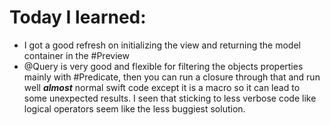 # Today I learned:

- I got a good refresh on initializing the view and returning the model container in the #Preview
- @Query is very good and flexible for filtering the objects properties mainly with #Predicate<Type>, then you can run a closure through that and run well ***almost*** normal swift code except it is a macro so it can lead to some unexpected results. I seen that sticking to less verbose code like logical operators seem like the less buggiest solution.

